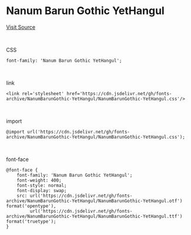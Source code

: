 # Nanum Barun Gothic YetHangul

[Visit Source](https://hangeul.naver.com/font)

&nbsp;

CSS

```
font-family: 'Nanum Barun Gothic YetHangul';
```

&nbsp;

link

```
<link rel='stylesheet' href='https://cdn.jsdelivr.net/gh/fonts-archive/NanumBarunGothic-YetHangul/NanumBarunGothic-YetHangul.css'/>
```

&nbsp;

import

```
@import url('https://cdn.jsdelivr.net/gh/fonts-archive/NanumBarunGothic-YetHangul/NanumBarunGothic-YetHangul.css');
```

&nbsp;

font-face

```
@font-face {
    font-family: 'Nanum Barun Gothic YetHangul';
    font-weight: 400;
    font-style: normal;
    font-display: swap;
    src: url('https://cdn.jsdelivr.net/gh/fonts-archive/NanumBarunGothic-YetHangul/NanumBarunGothic-YetHangul.otf') format('opentype'),
         url('https://cdn.jsdelivr.net/gh/fonts-archive/NanumBarunGothic-YetHangul/NanumBarunGothic-YetHangul.ttf') format('truetype');
}
```

